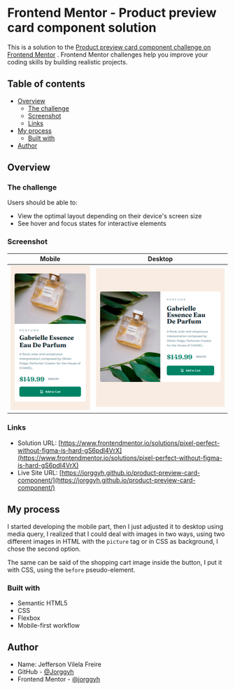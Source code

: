# Frontend Mentor - Product preview card component solution

This is a solution to
the [Product preview card component challenge on Frontend Mentor](https://www.frontendmentor.io/challenges/product-preview-card-component-GO7UmttRfa)
. Frontend Mentor challenges help you improve your coding skills by building realistic projects.

## Table of contents

- [Overview](#overview)
    - [The challenge](#the-challenge)
    - [Screenshot](#screenshot)
    - [Links](#links)
- [My process](#my-process)
    - [Built with](#built-with)
- [Author](#author)

## Overview

### The challenge

Users should be able to:

- View the optimal layout depending on their device's screen size
- See hover and focus states for interactive elements

### Screenshot

| Mobile                    | Desktop                   |
|---------------------------|---------------------------|
| ![](/img/screenshot1.png) | ![](/img/screenshot2.png) |

### Links

- Solution
  URL: [https://www.frontendmentor.io/solutions/pixel-perfect-without-figma-is-hard-gS6pdI4VrX](https://www.frontendmentor.io/solutions/pixel-perfect-without-figma-is-hard-gS6pdI4VrX)
- Live Site URL: [https://jorggyh.github.io/product-preview-card-component/](https://jorggyh.github.io/product-preview-card-component/)

## My process

I started developing the mobile part, then I just adjusted it to desktop using media query, I realized that I could deal
with images in two ways, using two different images in HTML with the `picture` tag or in CSS as background, I chose
the second option.

The same can be said of the shopping cart image inside the button, I put it with CSS, using
the `before` pseudo-element.

### Built with

- Semantic HTML5
- CSS
- Flexbox
- Mobile-first workflow

## Author

- Name: Jefferson Vilela Freire
- GitHub - [@Jorggyh](https://www.your-site.com)
- Frontend Mentor - [@jorggyh](https://www.frontendmentor.io/profile/jorggyh)
